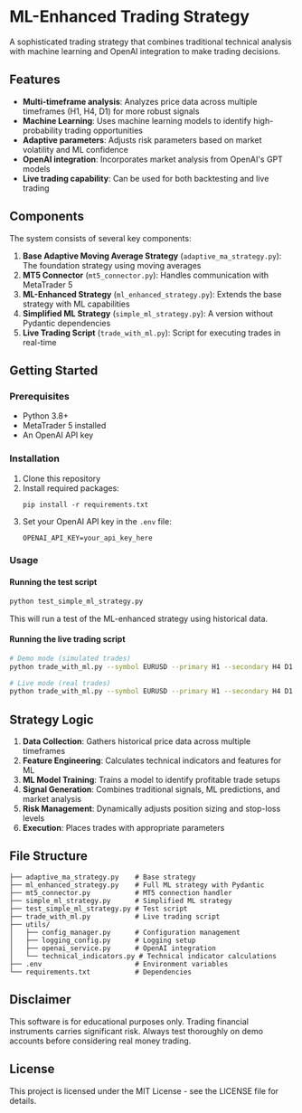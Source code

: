 # ML-Enhanced Trading Strategy

A sophisticated trading strategy that combines traditional technical analysis with machine learning and OpenAI integration to make trading decisions.

## Features

- **Multi-timeframe analysis**: Analyzes price data across multiple timeframes (H1, H4, D1) for more robust signals
- **Machine Learning**: Uses machine learning models to identify high-probability trading opportunities
- **Adaptive parameters**: Adjusts risk parameters based on market volatility and ML confidence
- **OpenAI integration**: Incorporates market analysis from OpenAI's GPT models
- **Live trading capability**: Can be used for both backtesting and live trading

## Components

The system consists of several key components:

1. **Base Adaptive Moving Average Strategy** (`adaptive_ma_strategy.py`): The foundation strategy using moving averages
2. **MT5 Connector** (`mt5_connector.py`): Handles communication with MetaTrader 5
3. **ML-Enhanced Strategy** (`ml_enhanced_strategy.py`): Extends the base strategy with ML capabilities
4. **Simplified ML Strategy** (`simple_ml_strategy.py`): A version without Pydantic dependencies
5. **Live Trading Script** (`trade_with_ml.py`): Script for executing trades in real-time

## Getting Started

### Prerequisites

- Python 3.8+
- MetaTrader 5 installed
- An OpenAI API key

### Installation

1. Clone this repository
2. Install required packages:
   ```
   pip install -r requirements.txt
   ```
3. Set your OpenAI API key in the `.env` file:
   ```
   OPENAI_API_KEY=your_api_key_here
   ```

### Usage

#### Running the test script

```bash
python test_simple_ml_strategy.py
```

This will run a test of the ML-enhanced strategy using historical data.

#### Running the live trading script

```bash
# Demo mode (simulated trades)
python trade_with_ml.py --symbol EURUSD --primary H1 --secondary H4 D1 --interval 5 --demo

# Live mode (real trades)
python trade_with_ml.py --symbol EURUSD --primary H1 --secondary H4 D1 --interval 5
```

## Strategy Logic

1. **Data Collection**: Gathers historical price data across multiple timeframes
2. **Feature Engineering**: Calculates technical indicators and features for ML
3. **ML Model Training**: Trains a model to identify profitable trade setups
4. **Signal Generation**: Combines traditional signals, ML predictions, and market analysis
5. **Risk Management**: Dynamically adjusts position sizing and stop-loss levels
6. **Execution**: Places trades with appropriate parameters

## File Structure

```
├── adaptive_ma_strategy.py    # Base strategy
├── ml_enhanced_strategy.py    # Full ML strategy with Pydantic
├── mt5_connector.py           # MT5 connection handler
├── simple_ml_strategy.py      # Simplified ML strategy
├── test_simple_ml_strategy.py # Test script
├── trade_with_ml.py           # Live trading script
├── utils/
│   ├── config_manager.py      # Configuration management
│   ├── logging_config.py      # Logging setup
│   ├── openai_service.py      # OpenAI integration
│   └── technical_indicators.py # Technical indicator calculations
├── .env                       # Environment variables
└── requirements.txt           # Dependencies
```

## Disclaimer

This software is for educational purposes only. Trading financial instruments carries significant risk. Always test thoroughly on demo accounts before considering real money trading.

## License

This project is licensed under the MIT License - see the LICENSE file for details. 